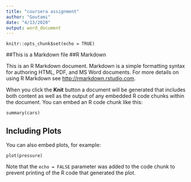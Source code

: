```yaml
---
title: "coursera assignment"
author: "Goutami"
date: "4/13/2020"
output: word_document
---
```


```{r setup, include=FALSE}
knitr::opts_chunk$set(echo = TRUE)
```

##This is a Markdown file
##R Markdown

This is an R Markdown document. Markdown is a simple formatting syntax for authoring HTML, PDF, and MS Word documents. For more details on using R Markdown see <http://rmarkdown.rstudio.com>.

When you click the **Knit** button a document will be generated that includes both content as well as the output of any embedded R code chunks within the document. You can embed an R code chunk like this:

```{r cars}
summary(cars)
```

## Including Plots

You can also embed plots, for example:

```{r pressure, echo=FALSE}
plot(pressure)
```

Note that the `echo = FALSE` parameter was added to the code chunk to prevent printing of the R code that generated the plot.
